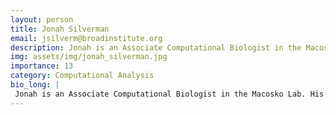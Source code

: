 ```yaml
---
layout: person
title: Jonah Silverman
email: jsilverm@broadinstitute.org
description: Jonah is an Associate Computational Biologist in the Macosko Lab. His work focuses on the application and development of computational methods for the processing and analysis of single-cell datasets.
img: assets/img/jonah_silverman.jpg
importance: 13
category: Computational Analysis
bio_long: |
 Jonah is an Associate Computational Biologist in the Macosko Lab. His work focuses on the application and development of computational methods for the processing and analysis of single-cell datasets.
---
```

